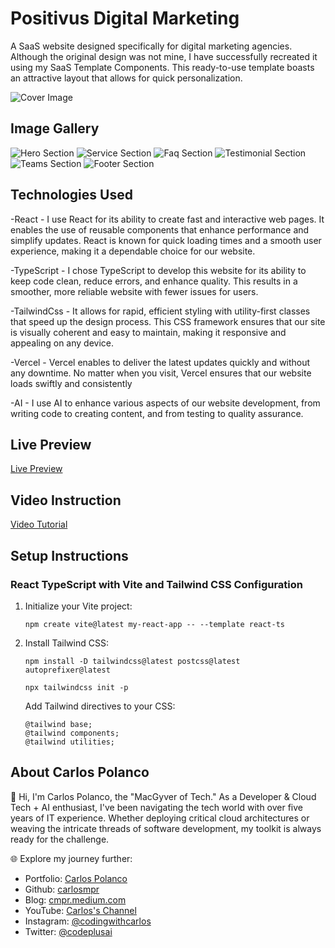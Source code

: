 
# Positivus Digital Marketing

A SaaS website designed specifically for digital marketing agencies. Although the original design was not mine, I have successfully recreated it using my SaaS Template Components. This ready-to-use template boasts an attractive layout that allows for quick personalization.

![Cover Image](https://www.carlosmpolanco.com/positivus/cover.png)

## Image Gallery

![Hero Section](https://www.carlosmpolanco.com/positivus/1.png)
![Service Section](https://www.carlosmpolanco.com/positivus/2.png)
![Faq Section](https://www.carlosmpolanco.com/positivus/3.png)
![Testimonial Section](https://www.carlosmpolanco.com/positivus/4.png)
![Teams Section](https://www.carlosmpolanco.com/positivus/5.png)
![Footer Section](https://www.carlosmpolanco.com/positivus/6.png)


## Technologies Used

-React - I use React for its ability to create fast and interactive web pages. It enables the use of reusable components that enhance performance and simplify updates. React is known for quick loading times and a smooth user experience, making it a dependable choice for our website.

-TypeScript - I chose TypeScript to develop this website for its ability to keep code clean, reduce errors, and enhance quality. This results in a smoother, more reliable website with fewer issues for users.

-TailwindCss - It allows for rapid, efficient styling with utility-first classes that speed up the design process. This CSS framework ensures that our site is visually coherent and easy to maintain, making it responsive and appealing on any device.

-Vercel -  Vercel enables to deliver the latest updates quickly and without any downtime. No matter when you visit, Vercel ensures that our website loads swiftly and consistently

-AI - I use AI to enhance various aspects of our website development, from writing code to creating content, and from testing to quality assurance.


## Live Preview

[Live Preview](https://www.carlosmpolanco.com/livepreview/positivus/)

## Video Instruction

[Video Tutorial](https://youtube.com/example-tutorial)

## Setup Instructions

### React TypeScript with Vite and Tailwind CSS Configuration

1. Initialize your Vite project:
   ```
   npm create vite@latest my-react-app -- --template react-ts
   ```

2. Install Tailwind CSS:
   ```
   npm install -D tailwindcss@latest postcss@latest autoprefixer@latest
   ```
   ```
   npx tailwindcss init -p
   ```
   Add Tailwind directives to your CSS:
   ```
   @tailwind base;
   @tailwind components;
   @tailwind utilities;
   ```

## About Carlos Polanco

👋 Hi, I'm Carlos Polanco, the "MacGyver of Tech." As a Developer & Cloud Tech + AI enthusiast, I've been navigating the tech world with over five years of IT experience. Whether deploying critical cloud architectures or weaving the intricate threads of software development, my toolkit is always ready for the challenge.

🌐 Explore my journey further:
- Portfolio: [Carlos Polanco](https://www.carlosmpolanco.com/)
- Github: [carlosmpr](https://github.com/carlosmpr)
- Blog: [cmpr.medium.com](https://cmpr.medium.com)
- YouTube: [Carlos's Channel](https://www.youtube.com/channel/UCXmbxdnCIJZs7ozlzbPm7IQ)
- Instagram: [@codingwithcarlos](https://www.instagram.com/codingwithcarlos/)
- Twitter: [@codeplusai](https://twitter.com/codeplusai)
    